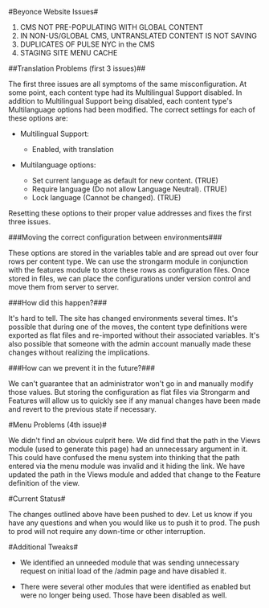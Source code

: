 #Beyonce Website Issues#

1. CMS NOT PRE-POPULATING WITH GLOBAL CONTENT
2. IN NON-US/GLOBAL CMS, UNTRANSLATED CONTENT IS NOT SAVING
3. DUPLICATES OF PULSE NYC in the CMS
4. STAGING SITE MENU CACHE

##Translation Problems (first 3 issues)##

The first three issues are all symptoms of the same misconfiguration. At some
point, each content type had its Multilingual Support disabled. In addition to
Multilingual Support being disabled, each content type's Multilanguage options
had been modified. The correct settings for each of these options are:

* Multilingual Support:
    * Enabled, with translation

* Multilanguage options:
    * Set current language as default for new content. (TRUE)  
    * Require language (Do not allow Language Neutral). (TRUE)  
    * Lock language (Cannot be changed). (TRUE)  

Resetting these options to their proper value addresses and fixes the first
three issues.

###Moving the correct configuration between environments###

These options are stored in the variables table and are spread out over four
rows per content type. We can use the strongarm module in conjunction with the
features module to store these rows as configuration files. Once stored in
files, we can place the configurations under version control and move them from
server to server.

###How did this happen?###

It's hard to tell. The site has changed environments several times. It's
possible that during one of the moves, the content type definitions were
exported as flat files and re-imported without their associated variables. It's
also possible that someone with the admin account manually made these changes
without realizing the implications.

###How can we prevent it in the future?###

We can't guarantee that an administrator won't go in and manually modify those
values. But storing the configuration as flat files via Strongarm and Features
will allow us to quickly see if any manual changes have been made and revert to
the previous state if necessary.

#Menu Problems (4th issue)#

We didn't find an obvious culprit here. We did find that the path in the Views
module (used to generate this page) had an unnecessary argument in it. This
could have confused the menu system into thinking that the path entered via the
menu module was invalid and it hiding the link. We have updated the path in the
Views module and added that change to the Feature definition of the view.

#Current Status#

The changes outlined above have been pushed to dev. Let us know if you have any
questions and when you would like us to push it to prod. The push to prod will
not require any down-time or other interruption.

#Additional Tweaks#

* We identified an unneeded module that was sending unnecessary request on
  initial load of the /admin page and have disabled it.

* There were several other modules that were identified as enabled but were no
  longer being used. Those have been disabled as well.
